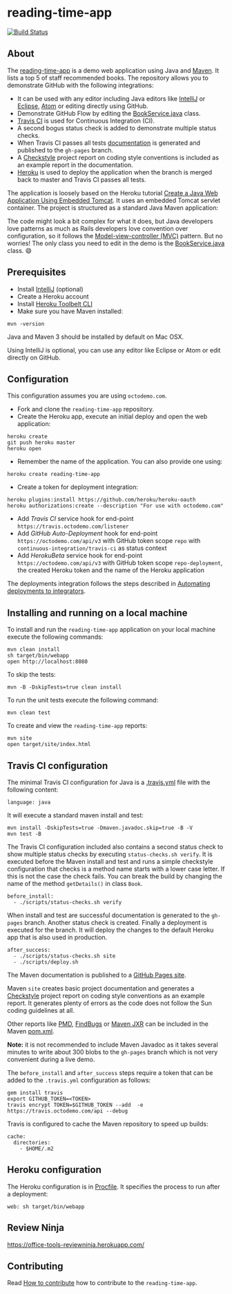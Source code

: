 # reading-time-app
[![Build Status](https://travis.octodemo.com/office-tools/reading-time-app.svg?token=4BJC1aYF8GpY15tJT53f&branch=master)](https://travis.octodemo.com/office-tools/reading-time-app)
## About
The [reading-time-app](https://reading-time-app.herokuapp.com/) is a demo web application using Java and [Maven](https://maven.apache.org/). It lists a top 5 of staff recommended books. The repository allows you to demonstrate GitHub with the following integrations:

- It can be used with any editor including Java editors like [IntelliJ](https://www.jetbrains.com/idea/) or [Eclipse](https://eclipse.org/), [Atom](https://atom.io/) or editing directly using GitHub.
- Demonstrate GitHub Flow by editing the [BookService.java](src/main/java/com/github/demo/service/BookService.java) class.
- [Travis CI](https://travis-ci.com/) is used for Continuous Integration (CI).
- A second bogus status check is added to demonstrate multiple status checks.
- When Travis CI passes all tests [documentation](https://octodemo.com/pages/office-tools/reading-time-app/) is generated and published to the `gh-pages` branch.
- A [Checkstyle](https://octodemo.com/pages/office-tools/reading-time-app/checkstyle.html) project report on coding style conventions is included as an example report in the documentation.
- [Heroku](https://dashboard.heroku.com/) is used to deploy the application when the branch is merged back to master and Travis CI passes all tests.

The application is loosely based on the Heroku tutorial [Create a Java Web Application Using Embedded Tomcat](https://devcenter.heroku.com/articles/create-a-java-web-application-using-embedded-tomcat). It uses an embedded Tomcat servlet container. The project is structured as a standard Java Maven application:

The code might look a bit complex for what it does, but Java developers love patterns as much as Rails developers love convention over configuration, so it follows the [Model-view-controller (MVC)](https://en.wikipedia.org/wiki/Model%E2%80%93view%E2%80%93controller) pattern. But no worries! The only class you need to edit in the demo is the [BookService.java](src/main/java/com/github/demo/service/BookService.java) class. :smile:

## Prerequisites
- Install [IntelliJ](https://www.jetbrains.com/idea/) (optional)
- Create a Heroku account
- Install [Heroku Toolbelt CLI](https://toolbelt.heroku.com/)
- Make sure you have Maven installed:
```
mvn -version
```

Java and Maven 3 should be installed by default on Mac OSX.

Using IntelliJ is optional, you can use any editor like Eclipse or Atom or edit directly on GitHub.

## Configuration
This configuration assumes you are using `octodemo.com`.
- Fork and clone the  `reading-time-app` repository.
- Create the Heroku app, execute an initial deploy and open the web application:
```
heroku create
git push heroku master
heroku open
```
- Remember the name of the application. You can also provide one using:
```
heroku create reading-time-app
```
- Create a token for deployment integration:
```
heroku plugins:install https://github.com/heroku/heroku-oauth
heroku authorizations:create --description "For use with octodemo.com"
```
- Add *Travis CI* service hook for end-point `https://travis.octodemo.com/listener`
- Add *GitHub Auto-Deployment* hook for end-point `https://octodemo.com/api/v3` with GitHub token scope `repo` with `continuous-integration/travis-ci` as status context
- Add *HerokuBeta* service hook for end-point `https://octodemo.com/api/v3` with GitHub token scope `repo-deployment`, the created Heroku token and the name of the Heroku application

The deployments integration follows the steps described in [Automating deployments to integrators](https://developer.github.com/guides/automating-deployments-to-integrators/).

## Installing and running on a local machine
To install and run the `reading-time-app` application on your local machine execute the following commands:
```
mvn clean install
sh target/bin/webapp
open http://localhost:8080
```
To skip the tests:
```
mvn -B -DskipTests=true clean install
```
To run the unit tests execute the following command:
```
mvn clean test
```
To create and view the `reading-time-app` reports:
```
mvn site
open target/site/index.html
```

## Travis CI configuration
The minimal Travis CI configuration for Java is a [.travis.yml](.travis.yml) file with the following content:
```
language: java
```
It will execute a standard maven install and test:
```
mvn install -DskipTests=true -Dmaven.javadoc.skip=true -B -V
mvn test -B
```

The Travis CI configuration included also contains a second status check to show multiple status checks by executing `status-checks.sh verify`. It is executed before the Maven install and test and runs a simple checkstyle configuration that checks is a method name starts with a lower case letter. If this is not the case the check fails. You can break the build by changing the name of the method `getDetails()` in class `Book`.

```
before_install:
  - ./scripts/status-checks.sh verify
```
When install and test are successful documentation is generated to the `gh-pages` branch. Another status check is created. Finally a deployment is executed for the branch. It will deploy the changes to the default Heroku app that is also used in production.

```
after_success:
  - ./scripts/status-checks.sh site
  - ./scripts/deploy.sh
```
The Maven documentation is published to a [GitHub Pages site](https://octodemo.com/pages/office-tools/reading-time-app).

Maven `site` creates basic project documentation and generates a   [Checkstyle](https://github.com/checkstyle/checkstyle) project report on coding style conventions as an example report. It generates plenty of errors as the code does not follow the Sun coding guidelines at all.

Other reports like [PMD](https://pmd.github.io/), [FindBugs](http://findbugs.sourceforge.net/) or [Maven JXR](http://maven.apache.org/jxr/) can be included in the Maven [pom.xml](pom.xml).

**Note:** it is not recommended to include Maven Javadoc as it takes several minutes to write about 300 blobs to the `gh-pages` branch which is not very convenient during a live demo.

The `before_install` and `after_success` steps require a token that can be added to the `.travis.yml` configuration as follows:
```
gem install travis
export GITHUB_TOKEN=<TOKEN>
travis encrypt TOKEN=$GITHUB_TOKEN --add  -e https://travis.octodemo.com/api --debug
```
Travis is configured to cache the Maven repository to speed up builds:
```
cache:
  directories:
    - $HOME/.m2
```

## Heroku configuration
The Heroku configuration is in [Procfile](Procfile). It specifies the process to run after a deployment:
```
web: sh target/bin/webapp
```

## Review Ninja
https://office-tools-reviewninja.herokuapp.com/

## Contributing
Read [How to contribute](CONTRIBUTING.md) how to contribute to the `reading-time-app`.
